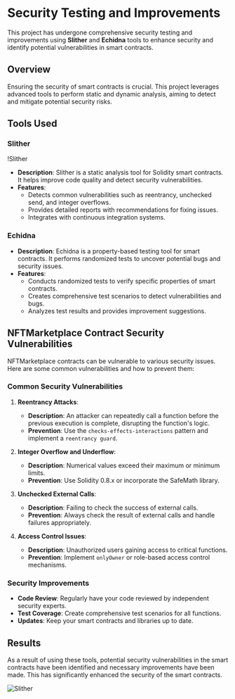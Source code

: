 # Security Testing and Improvements

This project has undergone comprehensive security testing and improvements using **Slither** and **Echidna** tools to enhance security and identify potential vulnerabilities in smart contracts.

## Overview

Ensuring the security of smart contracts is crucial. This project leverages advanced tools to perform static and dynamic analysis, aiming to detect and mitigate potential security risks.

## Tools Used

### Slither

!Slither

- **Description**: Slither is a static analysis tool for Solidity smart contracts. It helps improve code quality and detect security vulnerabilities.
- **Features**:
  - Detects common vulnerabilities such as reentrancy, unchecked send, and integer overflows.
  - Provides detailed reports with recommendations for fixing issues.
  - Integrates with continuous integration systems.

### Echidna

- **Description**: Echidna is a property-based testing tool for smart contracts. It performs randomized tests to uncover potential bugs and security issues.
- **Features**:
  - Conducts randomized tests to verify specific properties of smart contracts.
  - Creates comprehensive test scenarios to detect vulnerabilities and bugs.
  - Analyzes test results and provides improvement suggestions.

## NFTMarketplace Contract Security Vulnerabilities

NFTMarketplace contracts can be vulnerable to various security issues. Here are some common vulnerabilities and how to prevent them:

### Common Security Vulnerabilities

1. **Reentrancy Attacks**:
   - **Description**: An attacker can repeatedly call a function before the previous execution is complete, disrupting the function's logic.
   - **Prevention**: Use the `checks-effects-interactions` pattern and implement a `reentrancy guard`.

2. **Integer Overflow and Underflow**:
   - **Description**: Numerical values exceed their maximum or minimum limits.
   - **Prevention**: Use Solidity 0.8.x or incorporate the SafeMath library.

3. **Unchecked External Calls**:
   - **Description**: Failing to check the success of external calls.
   - **Prevention**: Always check the result of external calls and handle failures appropriately.

4. **Access Control Issues**:
   - **Description**: Unauthorized users gaining access to critical functions.
   - **Prevention**: Implement `onlyOwner` or role-based access control mechanisms.

### Security Improvements

- **Code Review**: Regularly have your code reviewed by independent security experts.
- **Test Coverage**: Create comprehensive test scenarios for all functions.
- **Updates**: Keep your smart contracts and libraries up to date.

## Results

As a result of using these tools, potential security vulnerabilities in the smart contracts have been identified and necessary improvements have been made. This has significantly enhanced the security of the smart contracts.


![Slither](images/Security/slither.png)